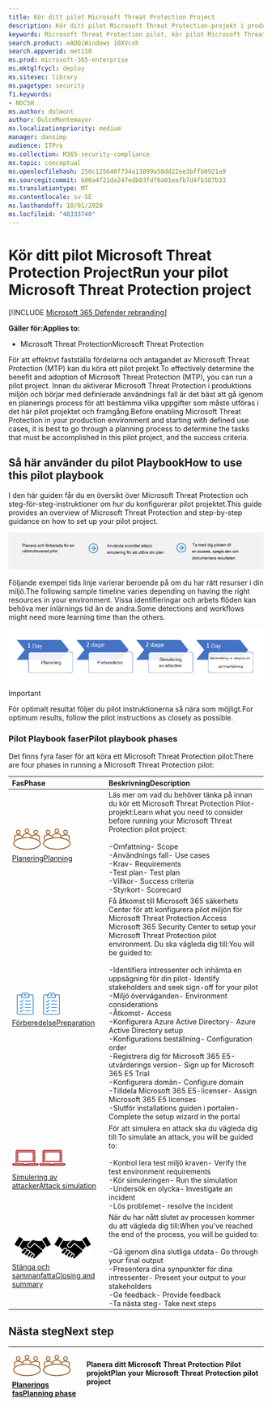 ```yaml
---
title: Kör ditt pilot Microsoft Threat Protection Project
description: Kör ditt pilot Microsoft Threat Protection-projekt i produktionen för att effektivt fastställa fördelarna och antagandet av Microsoft Threat Protection (MTP).
keywords: Microsoft Threat Protection pilot, kör pilot Microsoft Threat Protection Project, utvärdera Microsoft Threat Protection i Production, Microsoft Threat Protection Pilot-projekt, cyberterrorism-säkerhet, Avancerat hot, företags säkerhet, enheter, enhet, identitet, användare, data, program, tillbud, automatiserad undersökning och reparation, avancerad jakt
search.product: eADQiWindows 10XVcnh
search.appverid: met150
ms.prod: microsoft-365-enterprise
ms.mktglfcycl: deploy
ms.sitesec: library
ms.pagetype: security
f1.keywords:
- NOCSH
ms.author: dolmont
author: DulceMontemayor
ms.localizationpriority: medium
manager: dansimp
audience: ITPro
ms.collection: M365-security-compliance
ms.topic: conceptual
ms.openlocfilehash: 250c125648f734a13899a58dd22ee3bffb0921a9
ms.sourcegitcommit: b06a4f21da247edb03fdf6a01eafb7d4fb387b33
ms.translationtype: MT
ms.contentlocale: sv-SE
ms.lasthandoff: 10/01/2020
ms.locfileid: "48333740"
---
```

# <a name="run-your-pilot-microsoft-threat-protection-project"></a><span data-ttu-id="d5a81-104">Kör ditt pilot Microsoft Threat Protection Project</span><span class="sxs-lookup"><span data-stu-id="d5a81-104">Run your pilot Microsoft Threat Protection project</span></span> 

[!INCLUDE [Microsoft 365 Defender rebranding](../includes/microsoft-defender.md)]


<span data-ttu-id="d5a81-105">**Gäller för:**</span><span class="sxs-lookup"><span data-stu-id="d5a81-105">**Applies to:**</span></span>
- <span data-ttu-id="d5a81-106">Microsoft Threat Protection</span><span class="sxs-lookup"><span data-stu-id="d5a81-106">Microsoft Threat Protection</span></span>

<span data-ttu-id="d5a81-107">För att effektivt fastställa fördelarna och antagandet av Microsoft Threat Protection (MTP) kan du köra ett pilot projekt.</span><span class="sxs-lookup"><span data-stu-id="d5a81-107">To effectively determine the benefit and adoption of Microsoft Threat Protection (MTP), you can run a pilot project.</span></span> <span data-ttu-id="d5a81-108">Innan du aktiverar Microsoft Threat Protection i produktions miljön och börjar med definierade användnings fall är det bäst att gå igenom en planerings process för att bestämma vilka uppgifter som måste utföras i det här pilot projektet och framgång.</span><span class="sxs-lookup"><span data-stu-id="d5a81-108">Before enabling Microsoft Threat Protection in your production environment and starting with defined use cases, it is best to go through a planning process to determine the tasks that must be accomplished in this pilot project, and the success criteria.</span></span> 


## <a name="how-to-use-this-pilot-playbook"></a><span data-ttu-id="d5a81-109">Så här använder du pilot Playbook</span><span class="sxs-lookup"><span data-stu-id="d5a81-109">How to use this pilot playbook</span></span>

<span data-ttu-id="d5a81-110">I den här guiden får du en översikt över Microsoft Threat Protection och steg-för-steg-instruktioner om hur du konfigurerar pilot projektet.</span><span class="sxs-lookup"><span data-stu-id="d5a81-110">This guide provides an overview of Microsoft Threat Protection and step-by-step guidance on how to set up your pilot project.</span></span> 

![Faser i en Microsoft Threat Protection pilot](../../media/pilotphases.png)

<span data-ttu-id="d5a81-112">Följande exempel tids linje varierar beroende på om du har rätt resurser i din miljö.</span><span class="sxs-lookup"><span data-stu-id="d5a81-112">The following sample timeline varies depending on having the right resources in your environment.</span></span> <span data-ttu-id="d5a81-113">Vissa identifieringar och arbets flöden kan behöva mer inlärnings tid än de andra.</span><span class="sxs-lookup"><span data-stu-id="d5a81-113">Some detections and workflows might need more learning time than the others.</span></span>

![Exempel på tids linje i att köra ett Microsoft Threat Protection pilot](../../media/pilotimeline.png)

>[!IMPORTANT]
><span data-ttu-id="d5a81-115">För optimalt resultat följer du pilot instruktionerna så nära som möjligt.</span><span class="sxs-lookup"><span data-stu-id="d5a81-115">For optimum results, follow the pilot instructions as closely as possible.</span></span>


### <a name="pilot-playbook-phases"></a><span data-ttu-id="d5a81-116">Pilot Playbook faser</span><span class="sxs-lookup"><span data-stu-id="d5a81-116">Pilot playbook phases</span></span> 

<span data-ttu-id="d5a81-117">Det finns fyra faser för att köra ett Microsoft Threat Protection pilot:</span><span class="sxs-lookup"><span data-stu-id="d5a81-117">There are four phases in running a Microsoft Threat Protection pilot:</span></span>

|<span data-ttu-id="d5a81-118">Fas</span><span class="sxs-lookup"><span data-stu-id="d5a81-118">Phase</span></span> | <span data-ttu-id="d5a81-119">Beskrivning</span><span class="sxs-lookup"><span data-stu-id="d5a81-119">Description</span></span> | 
|:-------|:-----|
| <span data-ttu-id="d5a81-120">![Planering](../../media/mtp/plan.png)</span><span class="sxs-lookup"><span data-stu-id="d5a81-120">![Planning](../../media/mtp/plan.png)</span></span><br>[<span data-ttu-id="d5a81-121">Planering</span><span class="sxs-lookup"><span data-stu-id="d5a81-121">Planning</span></span>](mtp-pilot-plan.md)| <span data-ttu-id="d5a81-122">Läs mer om vad du behöver tänka på innan du kör ett Microsoft Threat Protection Pilot-projekt:</span><span class="sxs-lookup"><span data-stu-id="d5a81-122">Learn what you need to consider before running your Microsoft Threat Protection pilot project:</span></span> <br><br><span data-ttu-id="d5a81-123">-Omfattning</span><span class="sxs-lookup"><span data-stu-id="d5a81-123">- Scope</span></span> <br> <span data-ttu-id="d5a81-124">-Användnings fall</span><span class="sxs-lookup"><span data-stu-id="d5a81-124">- Use cases</span></span> <br><span data-ttu-id="d5a81-125">-Krav</span><span class="sxs-lookup"><span data-stu-id="d5a81-125">- Requirements</span></span> <br><span data-ttu-id="d5a81-126">-Test plan</span><span class="sxs-lookup"><span data-stu-id="d5a81-126">- Test plan</span></span> <br> <span data-ttu-id="d5a81-127">-Villkor</span><span class="sxs-lookup"><span data-stu-id="d5a81-127">- Success criteria</span></span> <br> <span data-ttu-id="d5a81-128">-Styrkort</span><span class="sxs-lookup"><span data-stu-id="d5a81-128">- Scorecard</span></span> 
| <span data-ttu-id="d5a81-129">![Förberedelse](../../media/mtp/prep.png)</span><span class="sxs-lookup"><span data-stu-id="d5a81-129">![Preparation](../../media/mtp/prep.png)</span></span> <br>[<span data-ttu-id="d5a81-130">Förberedelse</span><span class="sxs-lookup"><span data-stu-id="d5a81-130">Preparation</span></span>](mtp-evaluation.md)|  <span data-ttu-id="d5a81-131">Få åtkomst till Microsoft 365 säkerhets Center för att konfigurera pilot miljön för Microsoft Threat Protection.</span><span class="sxs-lookup"><span data-stu-id="d5a81-131">Access Microsoft 365 Security Center to setup your Microsoft Threat Protection pilot  environment.</span></span> <span data-ttu-id="d5a81-132">Du ska vägleda dig till:</span><span class="sxs-lookup"><span data-stu-id="d5a81-132">You will be guided to:</span></span><br><br><span data-ttu-id="d5a81-133">-Identifiera intressenter och inhämta en uppsägning för din pilot</span><span class="sxs-lookup"><span data-stu-id="d5a81-133">- Identify stakeholders and seek sign-off for your pilot</span></span> <br> <span data-ttu-id="d5a81-134">-Miljö överväganden</span><span class="sxs-lookup"><span data-stu-id="d5a81-134">- Environment considerations</span></span> <br><span data-ttu-id="d5a81-135">-Åtkomst</span><span class="sxs-lookup"><span data-stu-id="d5a81-135">- Access</span></span> <br><span data-ttu-id="d5a81-136">-Konfigurera Azure Active Directory</span><span class="sxs-lookup"><span data-stu-id="d5a81-136">- Azure Active Directory setup</span></span> <br> <span data-ttu-id="d5a81-137">-Konfigurations beställning</span><span class="sxs-lookup"><span data-stu-id="d5a81-137">- Configuration order</span></span> <br> <span data-ttu-id="d5a81-138">-Registrera dig för Microsoft 365 E5-utvärderings version</span><span class="sxs-lookup"><span data-stu-id="d5a81-138">- Sign up for Microsoft 365 E5 Trial</span></span> <br> <span data-ttu-id="d5a81-139">-Konfigurera domän</span><span class="sxs-lookup"><span data-stu-id="d5a81-139">- Configure domain</span></span> <br><span data-ttu-id="d5a81-140">-Tilldela Microsoft 365 E5-licenser</span><span class="sxs-lookup"><span data-stu-id="d5a81-140">- Assign Microsoft 365 E5 licenses</span></span> <br> <span data-ttu-id="d5a81-141">-Slutför installations guiden i portalen</span><span class="sxs-lookup"><span data-stu-id="d5a81-141">- Complete the setup wizard in the portal</span></span>|
| <span data-ttu-id="d5a81-142">![Simulering av attacker](../../media/mtp/run-sim.png)</span><span class="sxs-lookup"><span data-stu-id="d5a81-142">![Attack simulation](../../media/mtp/run-sim.png)</span></span> <br>[<span data-ttu-id="d5a81-143">Simulering av attacker</span><span class="sxs-lookup"><span data-stu-id="d5a81-143">Attack simulation</span></span>](mtp-pilot-simulate.md) | <span data-ttu-id="d5a81-144">För att simulera en attack ska du vägleda dig till:</span><span class="sxs-lookup"><span data-stu-id="d5a81-144">To simulate an attack, you will be guided to:</span></span><br><br><span data-ttu-id="d5a81-145">-Kontrol lera test miljö kraven</span><span class="sxs-lookup"><span data-stu-id="d5a81-145">- Verify the test environment requirements</span></span> <br><span data-ttu-id="d5a81-146">-Kör simuleringen</span><span class="sxs-lookup"><span data-stu-id="d5a81-146">-  Run the simulation</span></span> <br><span data-ttu-id="d5a81-147">-Undersök en olycka</span><span class="sxs-lookup"><span data-stu-id="d5a81-147">- Investigate an incident</span></span> <br><span data-ttu-id="d5a81-148">-Lös problemet</span><span class="sxs-lookup"><span data-stu-id="d5a81-148">- resolve the incident</span></span> 
| <span data-ttu-id="d5a81-149">![Stänga och sammanfatta](../../media/mtp/close.png)</span><span class="sxs-lookup"><span data-stu-id="d5a81-149">![Closing and summary](../../media/mtp/close.png)</span></span> <br>[<span data-ttu-id="d5a81-150">Stänga och sammanfatta</span><span class="sxs-lookup"><span data-stu-id="d5a81-150">Closing and summary</span></span>](mtp-pilot-close.md) | <span data-ttu-id="d5a81-151">När du har nått slutet av processen kommer du att vägleda dig till:</span><span class="sxs-lookup"><span data-stu-id="d5a81-151">When you've reached the end of the process, you will be guided to:</span></span><br><br><span data-ttu-id="d5a81-152">-Gå igenom dina slutliga utdata</span><span class="sxs-lookup"><span data-stu-id="d5a81-152">- Go through your final output</span></span><br><span data-ttu-id="d5a81-153">-Presentera dina synpunkter för dina intressenter</span><span class="sxs-lookup"><span data-stu-id="d5a81-153">- Present your output to your stakeholders</span></span> <br><span data-ttu-id="d5a81-154">-Ge feedback</span><span class="sxs-lookup"><span data-stu-id="d5a81-154">- Provide feedback</span></span> <br><span data-ttu-id="d5a81-155">-Ta nästa steg</span><span class="sxs-lookup"><span data-stu-id="d5a81-155">- Take next steps</span></span> 

## <a name="next-step"></a><span data-ttu-id="d5a81-156">Nästa steg</span><span class="sxs-lookup"><span data-stu-id="d5a81-156">Next step</span></span>
|<span data-ttu-id="d5a81-157">![Planerings fas](../../media/mtp/plan.png)</span><span class="sxs-lookup"><span data-stu-id="d5a81-157">![Planning phase](../../media/mtp/plan.png)</span></span> <br>[<span data-ttu-id="d5a81-158">Planerings fas</span><span class="sxs-lookup"><span data-stu-id="d5a81-158">Planning phase</span></span>](mtp-pilot-plan.md) | <span data-ttu-id="d5a81-159">Planera ditt Microsoft Threat Protection Pilot projekt</span><span class="sxs-lookup"><span data-stu-id="d5a81-159">Plan your Microsoft Threat Protection pilot project</span></span> 
|:-------|:-----|
